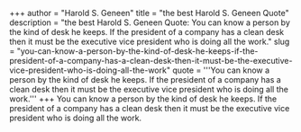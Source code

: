 +++
author = "Harold S. Geneen"
title = "the best Harold S. Geneen Quote"
description = "the best Harold S. Geneen Quote: You can know a person by the kind of desk he keeps. If the president of a company has a clean desk then it must be the executive vice president who is doing all the work."
slug = "you-can-know-a-person-by-the-kind-of-desk-he-keeps-if-the-president-of-a-company-has-a-clean-desk-then-it-must-be-the-executive-vice-president-who-is-doing-all-the-work"
quote = '''You can know a person by the kind of desk he keeps. If the president of a company has a clean desk then it must be the executive vice president who is doing all the work.'''
+++
You can know a person by the kind of desk he keeps. If the president of a company has a clean desk then it must be the executive vice president who is doing all the work.
